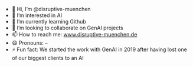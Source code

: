 - 👋 Hi, I’m @disruptive-muenchen
- 👀 I’m interested in AI
- 🌱 I’m currently learning Github
- 💞️ I’m looking to collaborate on GenAI projects
- 📫 How to reach me: www.disruptive-muenchen.de
- 😄 Pronouns: –
- ⚡ Fun fact: We started the work with GenAI in 2019 after having lost one of our biggest clients to an AI 

<!---
disruptive-muenchen/disruptive-muenchen is a ✨ special ✨ repository because its `README.md` (this file) appears on your GitHub profile.
You can click the Preview link to take a look at your changes.
--->
